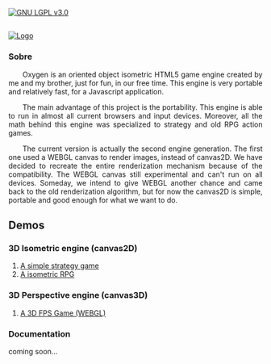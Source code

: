 
[![GNU LGPL v3.0](http://www.gnu.org/graphics/lgplv3-88x31.png)](http://www.gnu.org/licenses/lgpl.html)
##
[![Logo](https://raw.githubusercontent.com/AlissonLinhares/Oxygen/master/logo/logo.png)](#)

### Sobre

<p style="text-indent: 2em;" align="justify">
Oxygen is an oriented object isometric HTML5 game engine created by me and my brother, just for fun, in our free time. This engine is very portable and relatively fast, for a Javascript application.
</p>

<p style="text-indent: 2em;" align="justify">
The main advantage of this project is the portability. This engine is able to run in almost all current browsers and input devices. Moreover, all the math behind this engine was specialized to strategy and old RPG action games.
</p>

<p style="text-indent: 2em;" align="justify">
The current version is actually the second engine generation. The first one used a WEBGL canvas to render images, instead of canvas2D. We have decided to recreate the entire renderization mechanism because of the compatibility. The WEBGL canvas still experimental and can't run on all devices. Someday, we intend to give WEBGL another chance and came back to the old renderization algorithm, but for now the canvas2D is simple, portable and good enough for what we want to do.
</p>

## Demos
### 3D Isometric engine (canvas2D)
1. <a href="http://www.alinhares.com/Oxygen/demo/demo.html">A simple strategy game</a></br>
2. <a href="http://www.alinhares.com/Oxygen/demo/demo2.html">A isometric RPG</a></br>
	
### 3D Perspective engine (canvas3D)
1. <a href="http://www.alinhares.com/Oxygen/webgl/index.html">A 3D FPS Game (WEBGL)</a></br>

### Documentation
coming soon...
